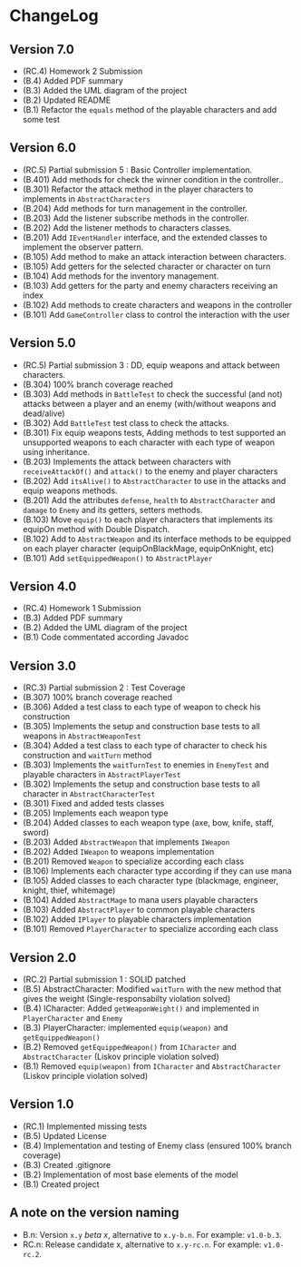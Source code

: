 ChangeLog
=========
Version 7.0
-----------
- (RC.4) Homework 2 Submission
- (B.4) Added PDF summary
- (B.3) Added the UML diagram of the project
- (B.2) Updated README
- (B.1) Refactor the ``equals`` method of the playable characters and add some test

Version 6.0
-----------
- (RC.5) Partial submission 5 : Basic Controller implementation.
- (B.401) Add methods for check the winner condition in the controller..
- (B.301) Refactor the attack method in the player characters to implements in ``AbstractCharacters``
- (B.204) Add methods for turn management in the controller.
- (B.203) Add the listener subscribe methods in the controller.
- (B.202) Add the listener methods to characters classes.
- (B.201) Add ``IEventHandler`` interface, and the extended classes to implement the observer pattern.
- (B.105) Add method to make an attack interaction between characters.
- (B.105) Add getters for the selected character or character on turn
- (B.104) Add methods for the inventory management.
- (B.103) Add getters for the party and enemy characters receiving an index
- (B.102) Add methods to create characters and weapons in the controller
- (B.101) Add ``GameController`` class to control the interaction with the user

Version 5.0
-----------
- (RC.5) Partial submission 3 : DD, equip weapons and attack between characters.
- (B.304) 100% branch coverage reached
- (B.303) Add methods in ``BattleTest`` to check the successful (and not) attacks between a player and an enemy (with/without weapons and dead/alive)
- (B.302) Add ``BattleTest`` test class to check the attacks.
- (B.301) Fix equip weapons tests, Adding methods to test supported an unsupported weapons to each character with each type of weapon using inheritance.
- (B.203) Implements the attack between characters with ``receiveAttackOf()`` and ``attack()`` to the enemy and player characters
- (B.202) Add ``itsAlive()`` to ``AbstractCharacter`` to use in the attacks and equip weapons methods.
- (B.201) Add the attributes ``defense``, ``health`` to ``AbstractCharacter`` and ``damage`` to ``Enemy`` and its getters, setters methods.
- (B.103) Move ``equip()`` to each player characters that implements its equipOn method with Double Dispatch.
- (B.102) Add to ``AbstractWeapon`` and its interface methods to be equipped on each player character (equipOnBlackMage, equipOnKnight, etc)
- (B.101) Add ``setEquippedWeapon()`` to ``AbstractPlayer``

Version 4.0
-----------
- (RC.4) Homework 1 Submission
- (B.3) Added PDF summary
- (B.2) Added the UML diagram of the project
- (B.1) Code commentated according Javadoc

Version 3.0
-----------
- (RC.3) Partial submission 2 : Test Coverage
- (B.307) 100% branch coverage reached
- (B.306) Added a test class to each type of weapon to check his construction
- (B.305) Implements the setup and construction base tests to all weapons in ``AbstractWeaponTest``
- (B.304) Added a test class to each type of character to check his construction and ``waitTurn`` method
- (B.303) Implements the ``waitTurnTest`` to enemies in ``EnemyTest`` and playable characters in ``AbstractPlayerTest``
- (B.302) Implements the setup and construction base tests to all character in ``AbstractCharacterTest``
- (B.301) Fixed and added tests classes
- (B.205) Implements each weapon type 
- (B.204) Added classes to each weapon type (axe, bow, knife, staff, sword)
- (B.203) Added ``AbstractWeapon`` that implements ``IWeapon``
- (B.202) Added ``IWeapon`` to weapons implementation
- (B.201) Removed ``Weapon`` to specialize according each class
- (B.106) Implements each character type according if they can use mana
- (B.105) Added classes to each character type (blackmage, engineer, knight, thief, whitemage)
- (B.104) Added ``AbstractMage`` to mana users playable characters
- (B.103) Added ``AbstractPlayer`` to common playable characters
- (B.102) Added ``IPlayer`` to playable characters implementation
- (B.101) Removed ``PlayerCharacter`` to specialize according each class

Version 2.0
-----------
- (RC.2) Partial submission 1 : SOLID patched
- (B.5) AbstractCharacter: Modified ``waitTurn`` with the new method that gives the weight (Single-responsabilty violation solved)
- (B.4) ICharacter: Added ``getWeaponWeight()`` and implemented in ``PlayerCharacter`` and ``Enemy``
- (B.3) PlayerCharacter: implemented ``equip(weapon)`` and ``getEquippedWeapon()``
- (B.2) Removed ``getEquippedWeapon()`` from ``ICharacter`` and ``AbstractCharacter`` (Liskov principle violation solved)
- (B.1) Removed ``equip(weapon)`` from ``ICharacter`` and ``AbstractCharacter`` (Liskov principle violation solved)

Version 1.0
-----------
- (RC.1) Implemented missing tests
- (B.5) Updated License
- (B.4) Implementation and testing of Enemy class (ensured 100% branch coverage)
- (B.3) Created .gitignore
- (B.2) Implementation of most base elements of the model
- (B.1) Created project

A note on the version naming
----------------------------
- B.n: Version ``x.y`` _beta x_, alternative to ``x.y-b.n``.
  For example: ``v1.0-b.3``.
- RC.n: Release candidate x, alternative to ``x.y-rc.n``.
  For example: ``v1.0-rc.2``.
